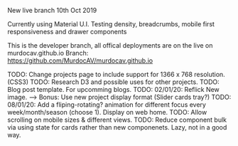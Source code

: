 New live branch 10th Oct 2019

Currently using Material U.I.
Testing density, breadcrumbs, mobile first responsiveness and drawer components

This is the developer branch, all offical deployments are on the live on murdocav.github.io
Branch: https://github.com/MurdocAV/murdocav.github.io

TODO: Change projects page to include support for 1366 x 768 resolution. (CSS3)
TODO: Research D3 and possible uses for other projects.
TODO: Blog post template. For upcomming blogs.
TODO: 02/01/20: Reflick New image. --> Bonus: Use new project display format (Slider cards tray?)
TODO: 08/01/20: Add a fliping-rotating? animation for different focus every week/month/season (choose 1). Display on web home.
TODO: Allow scrolling on mobile sizes & different views.
TODO: Reduce component bulk via using state for cards rather than new componenets. Lazy, not in a good way.